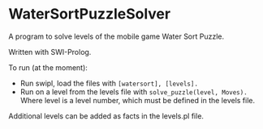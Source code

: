 # WaterSortPuzzleSolver
A program to solve levels of the mobile game Water Sort Puzzle.

Written with SWI-Prolog.

To run (at the moment):

- Run swipl, load the files with
      `[watersort], [levels].`
- Run on a level from the levels file with
      `solve_puzzle(level, Moves).`
  Where level is a level number, which must be defined in the levels file.


Additional levels can be added as facts in the levels.pl file.
